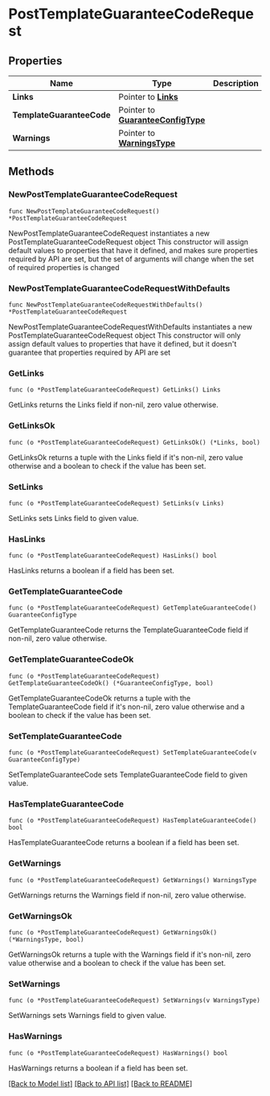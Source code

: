 # PostTemplateGuaranteeCodeRequest

## Properties

Name | Type | Description | Notes
------------ | ------------- | ------------- | -------------
**Links** | Pointer to [**Links**](Links.md) |  | [optional] 
**TemplateGuaranteeCode** | Pointer to [**GuaranteeConfigType**](GuaranteeConfigType.md) |  | [optional] 
**Warnings** | Pointer to [**WarningsType**](WarningsType.md) |  | [optional] 

## Methods

### NewPostTemplateGuaranteeCodeRequest

`func NewPostTemplateGuaranteeCodeRequest() *PostTemplateGuaranteeCodeRequest`

NewPostTemplateGuaranteeCodeRequest instantiates a new PostTemplateGuaranteeCodeRequest object
This constructor will assign default values to properties that have it defined,
and makes sure properties required by API are set, but the set of arguments
will change when the set of required properties is changed

### NewPostTemplateGuaranteeCodeRequestWithDefaults

`func NewPostTemplateGuaranteeCodeRequestWithDefaults() *PostTemplateGuaranteeCodeRequest`

NewPostTemplateGuaranteeCodeRequestWithDefaults instantiates a new PostTemplateGuaranteeCodeRequest object
This constructor will only assign default values to properties that have it defined,
but it doesn't guarantee that properties required by API are set

### GetLinks

`func (o *PostTemplateGuaranteeCodeRequest) GetLinks() Links`

GetLinks returns the Links field if non-nil, zero value otherwise.

### GetLinksOk

`func (o *PostTemplateGuaranteeCodeRequest) GetLinksOk() (*Links, bool)`

GetLinksOk returns a tuple with the Links field if it's non-nil, zero value otherwise
and a boolean to check if the value has been set.

### SetLinks

`func (o *PostTemplateGuaranteeCodeRequest) SetLinks(v Links)`

SetLinks sets Links field to given value.

### HasLinks

`func (o *PostTemplateGuaranteeCodeRequest) HasLinks() bool`

HasLinks returns a boolean if a field has been set.

### GetTemplateGuaranteeCode

`func (o *PostTemplateGuaranteeCodeRequest) GetTemplateGuaranteeCode() GuaranteeConfigType`

GetTemplateGuaranteeCode returns the TemplateGuaranteeCode field if non-nil, zero value otherwise.

### GetTemplateGuaranteeCodeOk

`func (o *PostTemplateGuaranteeCodeRequest) GetTemplateGuaranteeCodeOk() (*GuaranteeConfigType, bool)`

GetTemplateGuaranteeCodeOk returns a tuple with the TemplateGuaranteeCode field if it's non-nil, zero value otherwise
and a boolean to check if the value has been set.

### SetTemplateGuaranteeCode

`func (o *PostTemplateGuaranteeCodeRequest) SetTemplateGuaranteeCode(v GuaranteeConfigType)`

SetTemplateGuaranteeCode sets TemplateGuaranteeCode field to given value.

### HasTemplateGuaranteeCode

`func (o *PostTemplateGuaranteeCodeRequest) HasTemplateGuaranteeCode() bool`

HasTemplateGuaranteeCode returns a boolean if a field has been set.

### GetWarnings

`func (o *PostTemplateGuaranteeCodeRequest) GetWarnings() WarningsType`

GetWarnings returns the Warnings field if non-nil, zero value otherwise.

### GetWarningsOk

`func (o *PostTemplateGuaranteeCodeRequest) GetWarningsOk() (*WarningsType, bool)`

GetWarningsOk returns a tuple with the Warnings field if it's non-nil, zero value otherwise
and a boolean to check if the value has been set.

### SetWarnings

`func (o *PostTemplateGuaranteeCodeRequest) SetWarnings(v WarningsType)`

SetWarnings sets Warnings field to given value.

### HasWarnings

`func (o *PostTemplateGuaranteeCodeRequest) HasWarnings() bool`

HasWarnings returns a boolean if a field has been set.


[[Back to Model list]](../README.md#documentation-for-models) [[Back to API list]](../README.md#documentation-for-api-endpoints) [[Back to README]](../README.md)


